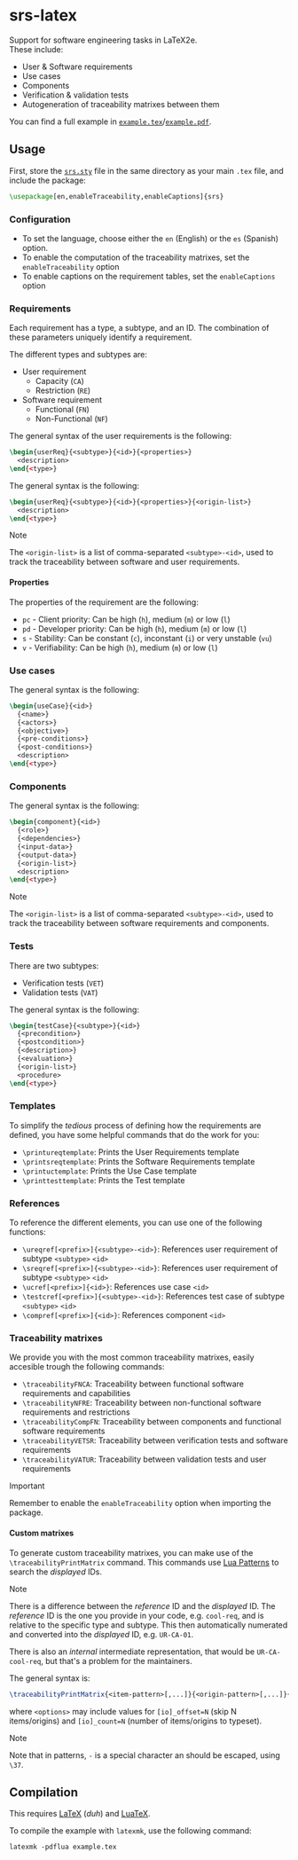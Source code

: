 # srs-latex
Support for software engineering tasks in LaTeX2e.  
These include:
- User & Software requirements
- Use cases
- Components
- Verification & validation tests
- Autogeneration of traceability matrixes between them

You can find a full example in [`example.tex`](example.tex)/[`example.pdf`](example.pdf).



## Usage
First, store the [`srs.sty`](srs.sty) file in the same directory as your main `.tex` file, and include the package:
```latex
\usepackage[en,enableTraceability,enableCaptions]{srs}
```

### Configuration
- To set the language, choose either the `en` (English) or the `es` (Spanish) option.
- To enable the computation of the traceability matrixes, set the `enableTraceability` option
- To enable captions on the requirement tables, set the `enableCaptions` option


### Requirements
Each requirement has a type, a subtype, and an ID. The combination of these parameters uniquely identify a requirement.

The different types and subtypes are:
- User requirement
    - Capacity (`CA`)
    - Restriction (`RE`)
- Software requirement
    - Functional (`FN`)
    - Non-Functional (`NF`)

The general syntax of the user requirements is the following:
```latex
\begin{userReq}{<subtype>}{<id>}{<properties>}
  <description>
\end{<type>}
```

The general syntax is the following:
```latex
\begin{userReq}{<subtype>}{<id>}{<properties>}{<origin-list>}
  <description>
\end{<type>}
```

> [!NOTE]
> The `<origin-list>` is a list of comma-separated `<subtype>-<id>`, used to track the traceability between software and user requirements.


#### Properties
The properties of the requirement are the following:
- `pc` - Client priority: Can be high (`h`), medium (`m`) or low (`l`)
- `pd` - Developer priority: Can be high (`h`), medium (`m`) or low (`l`)
- `s` - Stability: Can be constant (`c`), inconstant (`i`) or very unstable (`vu`)
- `v` - Verifiability: Can be high (`h`), medium (`m`) or low (`l`)


### Use cases
The general syntax is the following:
```latex
\begin{useCase}{<id>}
  {<name>}
  {<actors>}
  {<objective>}
  {<pre-conditions>}
  {<post-conditions>}
  <description>
\end{<type>}
```


### Components
The general syntax is the following:
```latex
\begin{component}{<id>}
  {<role>}
  {<dependencies>}
  {<input-data>}
  {<output-data>}
  {<origin-list>}
  <description>
\end{<type>}
```

> [!NOTE]
> The `<origin-list>` is a list of comma-separated `<subtype>-<id>`, used to track the traceability between software requirements and components.


### Tests
There are two subtypes:
- Verification tests (`VET`)
- Validation tests (`VAT`)

The general syntax is the following:
```latex
\begin{testCase}{<subtype>}{<id>}
  {<precondition>}
  {<postcondition>}
  {<description>}
  {<evaluation>}
  {<origin-list>}
  <procedure>
\end{<type>}
```


### Templates
To simplify the _tedious_ process of defining how the requirements are defined, you have some helpful commands that do the work for you:
- `\printureqtemplate`: Prints the User Requirements template
- `\printsreqtemplate`: Prints the Software Requirements template
- `\printuctemplate`: Prints the Use Case template
- `\printtesttemplate`: Prints the Test template


### References
To reference the different elements, you can use one of the following functions:
- `\ureqref[<prefix>]{<subtype>-<id>}`: References user requirement of subtype `<subtype>` `<id>`
- `\sreqref[<prefix>]{<subtype>-<id>}`: References user requirement of subtype `<subtype>` `<id>`
- `\ucref[<prefix>]{<id>}`: References use case `<id>`
- `\testcref[<prefix>]{<subtype>-<id>}`: References test case of subtype `<subtype>` `<id>`
- `\compref[<prefix>]{<id>}`: References component `<id>`


### Traceability matrixes
We provide you with the most common traceability matrixes, easily accesible trough the following commands:
- `\traceabilityFNCA`: Traceability between functional software requirements and capabilities
- `\traceabilityNFRE`: Traceability between non-functional software requirements and restrictions
- `\traceabilityCompFN`: Traceability between components and functional software requirements
- `\traceabilityVETSR`: Traceability between verification tests and software requirements
- `\traceabilityVATUR`: Traceability between validation tests and user requirements

> [!IMPORTANT]
> Remember to enable the `enableTraceability` option when importing the package.

#### Custom matrixes
To generate custom traceability matrixes, you can make use of the `\traceabilityPrintMatrix` command. This commands use [Lua Patterns](https://www.lua.org/pil/20.2.html) to search the _displayed_ IDs.


> [!NOTE]
> There is a difference between the _reference_ ID and the _displayed_ ID. The _reference_ ID is the one you provide in your code, e.g. `cool-req`, and is relative to the specific type and subtype. This then automatically numerated and converted into the _displayed_ ID, e.g. `UR-CA-01`.
>
> There is also an _internal_ intermediate representation, that would be `UR-CA-cool-req`, but that's a problem for the maintainers.

The general syntax is:
```latex
\traceabilityPrintMatrix{<item-pattern>[,...]}{<origin-pattern>[,...]}{<options>}
```
where `<options>` may include values for `[io]_offset=N` (skip N items/origins) and `[io]_count=N` (number of items/origins to typeset).

> [!NOTE]
> Note that in patterns, `-` is a special character an should be escaped, using `\37`.


## Compilation
This requires [LaTeX](https://www.latex-project.org/) (_duh_) and [LuaTeX](https://www.luatex.org/).

To compile the example with `latexmk`, use the following command:
```latex
latexmk -pdflua example.tex
```
